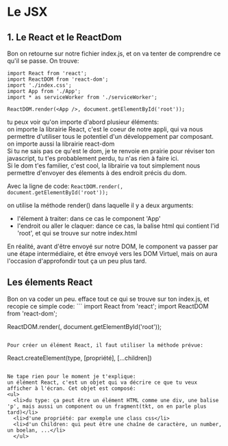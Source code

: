 <h1>Le JSX</h1>

<h2>1. Le React et le ReactDom</h2>

Bon on retourne sur notre fichier index.js, et on va tenter de comprendre ce qu'il se passe. On trouve:

```
import React from 'react';
import ReactDOM from 'react-dom';
import './index.css';
import App from './App';
import * as serviceWorker from './serviceWorker';

ReactDOM.render(<App />, document.getElementById('root'));
```
tu peux voir qu'on importe d'abord plusieur éléments:</br>
on importe la librairie React, c'est le coeur de notre appli, qui va nous permettre d'utiliser tous le potentiel d'un développement par composant.</br>
on importe aussi la librairie react-dom</br>
Si tu ne sais pas ce qu'est le dom, je te renvoie en prairie pour réviser ton javascript, tu t'es probablement perdu, tu n'as rien à faire ici.</br>
Si le dom t'es familier, c'est cool, la librairie va tout simplement nous permettre d'envoyer des élements à des endroit précis du dom. 

Avec la ligne de code:
<code>ReactDOM.render(<App />, document.getElementById('root'));</code>

on utilise la méthode render() dans laquelle il y a deux arguments:
<ul>
  <li>l'élement à traiter: dans ce cas le component 'App'</li>
  <li>l'endroit ou aller le claquer: dance ce cas, la balise html qui contient l'id 'root', et qui se trouve sur notre index.html</li>
  </ul>
<p>En réalité, avant d'être envoyé sur notre DOM, le component va passer par une étape intermédiaire, et être envoyé vers les DOM Virtuel, mais on aura l'occasion d'approfondir tout ça un peu plus tard.</p>
<h2>Les élements React</h2>
Bon on va coder un peu. efface tout ce qui se trouve sur ton index.js, et recopie ce simple code:
```
import React from 'react';
import ReactDOM from 'react-dom';


ReactDOM.render(<App />, document.getElementById('root'));

```

Pour créer un élément React, il faut utiliser la méthode prévue:

```
React.createElement(type, [propriété], [...children])
```

Ne tape rien pour le moment je t'explique:
un élément React, c'est un objet qui va décrire ce que tu veux afficher à l'écran. Cet objet est composé:
<ul>
  <li>du type: ça peut être un élément HTML comme une div, une balise 'p', mais aussi un component ou un fragment(tkt, on en parle plus tard)</li>
  <li>d'une propriété: par exemple une class css</li>
  <li>d'un Children: qui peut être une chaîne de caractère, un number, un boelan, ...</li>
  </ul>
  
